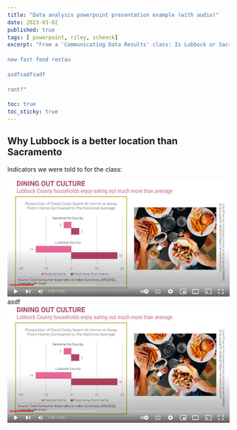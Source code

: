 ```yaml
---
title: "Data analysis powerpoint presentation example (with audio)"
date: 2023-03-02
published: true
tags: [ powerpoint, riley, schenck]
excerpt: "From a 'Communicating Data Results' class: Is Lubbock or Sacramento a better location for a

new fast food restau

asdfsadfsadf

rant?"

toc: true
toc_sticky: true
---
```


## Why Lubbock is a better location than Sacramento

Indicators we were told to for the class:

<img src="assets/images/chickenkitchen.JPG" alt="">
asdf
<img src="assets/images/chickenkitchenpng.png" alt="">


 
